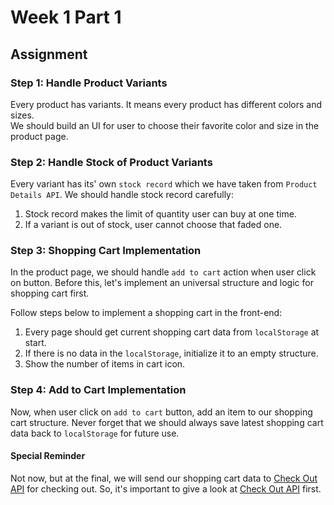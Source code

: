 # Week 1 Part 1

## Assignment

### Step 1: Handle Product Variants

Every product has variants. It means every product has different colors and sizes.  
We should build an UI for user to choose their favorite color and size in the product page.

### Step 2: Handle Stock of Product Variants

Every variant has its' own `stock record` which we have taken from `Product Details API`.
We should handle stock record carefully:

1. Stock record makes the limit of quantity user can buy at one time.
2. If a variant is out of stock, user cannot choose that faded one.

### Step 3: Shopping Cart Implementation

In the product page, we should handle `add to cart` action when user click on button. Before this, let's implement an universal structure and logic for shopping cart first.

Follow steps below to implement a shopping cart in the front-end:

1. Every page should get current shopping cart data from `localStorage` at start.
2. If there is no data in the `localStorage`, initialize it to an empty structure.
3. Show the number of items in cart icon.

### Step 4: Add to Cart Implementation

Now, when user click on `add to cart` button, add an item to our shopping cart structure. Never forget that we should always save latest shopping cart data back to `localStorage` for future use.

#### Special Reminder

Not now, but at the final, we will send our shopping cart data to [Check Out API](https://github.com/AppWorks-School-Materials/API-Doc/tree/master/Stylish#order-check-out-api) for checking out. So, it's important to give a look at [Check Out API](https://github.com/AppWorks-School-Materials/API-Doc/tree/master/Stylish#order-check-out-api) first.